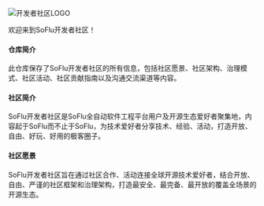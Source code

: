 ![开发者社区LOGO](![image](https://github.com/feisuanyz/Community/assets/79617492/ed3b8627-9fa6-47a7-b48d-e7606725ce5a)
)

欢迎来到SoFlu开发者社区！

#### 仓库简介
此仓库保存了SoFlu开发者社区的所有信息，包括社区愿景、社区架构、治理模式、社区活动、社区贡献指南以及沟通交流渠道等内容。

#### 社区简介
SoFlu开发者社区是SoFlu全自动软件工程平台用户及开源生态爱好者聚集地，内容起于SoFlu而不止于SoFlu，为技术爱好者分享技术、经验、活动，打造开放、自由、好玩、好用的极客圈子。

#### 社区愿景
SoFlu开发者社区旨在通过社区合作、活动连接全球开源技术爱好者，结合开放、自由、严谨的社区框架和治理架构，打造最安全、最完备、最开放的覆盖全场景的开源生态。
